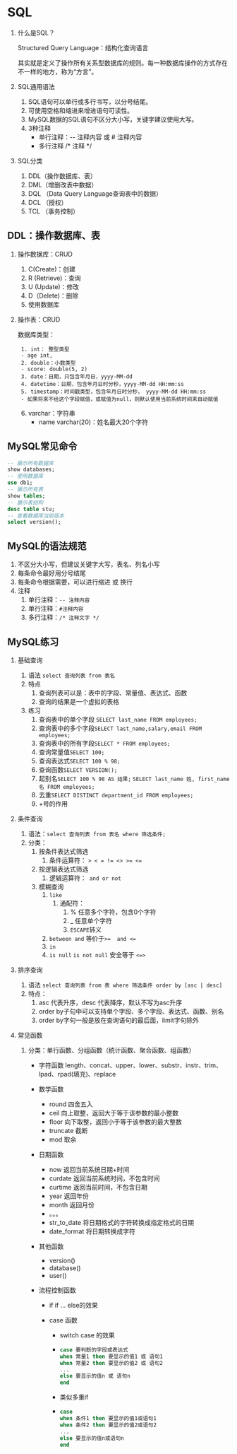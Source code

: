 # SQL

1. 什么是SQL？

   Structured Query Language：结构化查询语言

   其实就是定义了操作所有关系型数据库的规则。每一种数据库操作的方式存在不一样的地方，称为“方言”。

2. SQL通用语法

   1. SQL语句可以单行或多行书写，以分号结尾。
   2. 可使用空格和缩进来增进语句可读性。
   3. MySQL数据的SQL语句不区分大小写，关键字建议使用大写。
   4. 3种注释
      - 单行注释：-- 注释内容 或 # 注释内容
      - 多行注释 /* 注释 */

3. SQL分类

   1. DDL（操作数据库、表）
   2. DML（增删改表中数据）
   3. DQL （Data Query Language查询表中的数据）
   4. DCL （授权）
   5. TCL （事务控制）

## DDL：操作数据库、表

1. 操作数据库：CRUD

   1. C(Create)：创建
   2. R (Retrieve)：查询
   3. U (Update)：修改
   4. D（Delete)：删除
   5. 使用数据库

2. 操作表：CRUD

   数据库类型：

    	1. int： 整型类型
        - age int,
    	2. double：小数类型
        - score: double(5, 2)
    	3. date：日期，只包含年月日，yyyy-MM-dd
    	4. datetime：日期，包含年月日时分秒，yyyy-MM-dd HH:mm:ss
    	5. timestamp：时间戳类型，包含年月日时分秒， yyyy-MM-dd HH:mm:ss
        - 如果将来不给这个字段赋值，或赋值为null，则默认使用当前系统时间来自动赋值
   	6. varchar：字符串
       - name varchar(20)：姓名最大20个字符

## MySQL常见命令

```sql
-- 展示所有数据库
show databases;
-- 使用数据库
use db1;
-- 展示所有表
show tables;
-- 展示表结构
desc table stu;
-- 查看数据库当前版本
select version();
```

## MySQL的语法规范

1. 不区分大小写，但建议关键字大写，表名、列名小写
2. 每条命令最好用分号结尾
3. 每条命令根据需要，可以进行缩进 或 换行
4. 注释
   1. 单行注释：`-- 注释内容`
   2. 单行注释：`#注释内容`
   3. 多行注释：`/* 注释文字 */`

## MySQL练习

1. 基础查询
   1. 语法 `select 查询列表 from 表名`
   2. 特点
      1. 查询列表可以是：表中的字段、常量值、表达式、函数
      2. 查询的结果是一个虚拟的表格
   3. 练习
      1. 查询表中的单个字段 `SELECT last_name FROM employees;`
      2. 查询表中的多个字段`SELECT last_name,salary,email FROM employees;`
      3. 查询表中的所有字段`SELECT * FROM employees;`
      4. 查询常量值`SELECT 100;`
      5. 查询表达式`SELECT 100 % 98;`
      6. 查询函数`SELECT VERSION();`
      7. 起别名`SELECT 100 % 98 AS 结果;` `SELECT last_name 姓, first_name 名 FROM employees;`
      8. 去重`SELECT DISTINCT department_id FROM employees;`
      9. +号的作用
   
2. 条件查询
   1. 语法：`select 查询列表 from 表名 where 筛选条件;`
   2. 分类：
      1. 按条件表达式筛选
         1. 条件运算符： `> < = != <> >= <=`
      2. 按逻辑表达式筛选
         1. 逻辑运算符：` and or not`
      3. 模糊查询
         1. `like`
            1. 通配符：
               1. % 任意多个字符，包含0个字符
               2. _ 任意单个字符
               3. `ESCAPE`转义
         2. `between and` 等价于`>=  and <=`
         3. `in`
         4. `is null`  `is not null` 安全等于 `<=>`
   
3. 排序查询
   1. 语法 `select 查询列表 from 表 where 筛选条件 order by [asc | desc]`
   2. 特点：
      1. asc 代表升序，desc 代表降序，默认不写为asc升序
      2. order by子句中可以支持单个字段、多个字段、表达式、函数、别名
      3. order by字句一般是放在查询语句的最后面，limit字句除外
   
4. 常见函数

   1. 分类：单行函数、分组函数（统计函数、聚合函数、组函数）

      - 字符函数 length、concat、upper、lower、substr、instr、trim、lpad、rpad(填充)、replace

      - 数学函数 

        - round 四舍五入
        - ceil 向上取整，返回大于等于该参数的最小整数
        - floor 向下取整，返回小于等于该参数的最大整数
        - truncate 截断
        - mod 取余

      - 日期函数

        - now 返回当前系统日期+时间
        - curdate 返回当前系统时间，不包含时间
        - curtime 返回当前时间，不包含日期
        - year 返回年份
        - month 返回月份
        - 。。。
        - str_to_date 将日期格式的字符转换成指定格式的日期
        - date_format 将日期转换成字符

      - 其他函数

        - version()
        - database()
        - user()

      - 流程控制函数

        - if if ... else的效果

        - case 函数

          - switch case 的效果 

          - ```sql
            case 要判断的字段或表达式
            when 常量1 then 要显示的值1 或 语句1
            when 常量2 then 要显示的值2 或 语句2
            ...
            else 要显示的值n 或 语句n
            end
            ```

          - 类似多重if

          - ```sql
            case
            when 条件1 then 要显示的值1或语句1
            when 条件2 then 要显示的值2或语句2
            ...
            else 要显示的值n或语句n
            end
            ```

            

